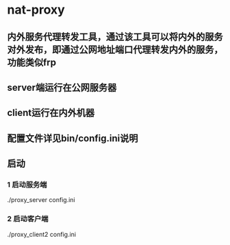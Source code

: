 # nat-proxy
## 内外服务代理转发工具，通过该工具可以将内外的服务对外发布，即通过公网地址端口代理转发内外的服务，功能类似frp
## server端运行在公网服务器
## client运行在内外机器

## 配置文件详见bin/config.ini说明


## 启动
### 1 启动服务端
./proxy_server config.ini


### 2 启动客户端
./proxy_client2 config.ini  